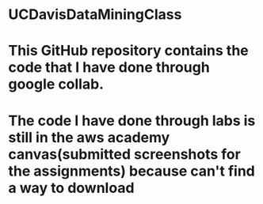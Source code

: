 # UCDavisDataMiningClass
# This GitHub repository contains the code that I have done through google collab.
# The code I have done through labs is still in the aws academy canvas(submitted screenshots for the assignments) because can't find a way to download
